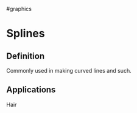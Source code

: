 
#graphics 

# Splines

## Definition

Commonly used in making curved lines and such. 

## Applications

Hair
